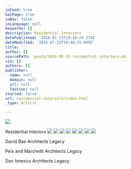 ```yaml
---
inFeed: true
hasPage: true
inNav: false
inLanguage: null
keywords: []
description: Residential Interiors
datePublished: '2016-07-23T19:48:29.274Z'
dateModified: '2016-07-23T19:48:25.609Z'
title: ''
author: []
sourcePath: _posts/2016-06-15-residential-interiors.md
via: {}
authors: []
publisher:
  name: null
  domain: null
  url: null
  favicon: null
starred: false
url: residential-interiors/index.html
_type: Article

---
```

![](https://the-grid-user-content.s3-us-west-2.amazonaws.com/b0ead38b-6647-4bc7-94bc-7a847d4ae7ca.jpg)

Residential Interiors
![](https://the-grid-user-content.s3-us-west-2.amazonaws.com/ecc57d38-477f-45d5-b9d2-4e8f341d0180.jpg)
![](https://the-grid-user-content.s3-us-west-2.amazonaws.com/4462ad58-3c8e-4431-b4d1-1f216ecb7c2e.jpg)
![](https://the-grid-user-content.s3-us-west-2.amazonaws.com/86d87b7c-959a-4c7f-b35b-9efddb29fbb1.jpg)
![](https://the-grid-user-content.s3-us-west-2.amazonaws.com/bb48b955-a1cf-4502-aba8-ab1914733c12.jpg)
![](https://the-grid-user-content.s3-us-west-2.amazonaws.com/4f54ff31-879e-46df-87b3-977f8fc1010d.jpg)
![](https://the-grid-user-content.s3-us-west-2.amazonaws.com/5b6011c5-3336-471c-af1d-c6afdad460b4.jpg)
![](https://the-grid-user-content.s3-us-west-2.amazonaws.com/89961917-583f-40bd-85c9-d39534c7e19c.jpg)
![](https://the-grid-user-content.s3-us-west-2.amazonaws.com/bd8c3a86-8cb1-4bfb-be28-d17ca614a5a2.jpg)

David Bae Architects Legacy

Peix and Marchetti Architects Legacy

Dan Ionescu Architects Legacy